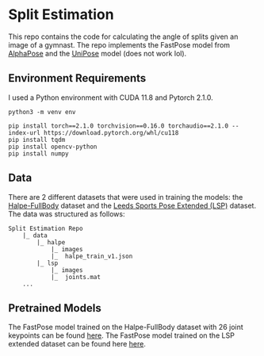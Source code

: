 # Split Estimation
This repo contains the code for calculating the angle of splits given an image of a gymnast. The repo implements the FastPose model from [AlphaPose](https://github.com/MVIG-SJTU/AlphaPose) and the [UniPose](https://github.com/bmartacho/UniPose) model (does not work lol). 

## Environment Requirements
I used a Python environment with CUDA 11.8 and Pytorch 2.1.0. 
```
python3 -m venv env

pip install torch==2.1.0 torchvision==0.16.0 torchaudio==2.1.0 --index-url https://download.pytorch.org/whl/cu118
pip install tqdm
pip install opencv-python
pip install numpy
```

## Data
There are 2 different datasets that were used in training the models: the [Halpe-FullBody](https://github.com/Fang-Haoshu/Halpe-FullBody) dataset and the [Leeds Sports Pose Extended (LSP)](https://github.com/axelcarlier/lsp) dataset. The data was structured as follows:
```
Split Estimation Repo
    |_ data
        |_ halpe
            |_ images
            |_ 	halpe_train_v1.json
        |_ lsp
            |_ images
            |_ 	joints.mat
    ...
```

## Pretrained Models
The FastPose model trained on the Halpe-FullBody dataset with 26 joint keypoints can be found [here](https://drive.google.com/file/d/1ek66o0_Ivk_9-KfD9qfdwohEnk5rK0B6/view?usp=sharing). The FastPose model trained on the LSP extended dataset can be found here [here](https://drive.google.com/file/d/1Q37oh2hLQsA_DXImmwq1herQ3xJJBAb4/view?usp=sharing). 